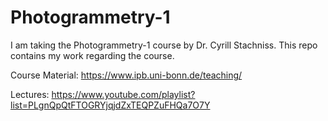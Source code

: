 # Photogrammetry-1
I am taking the Photogrammetry-1 course by Dr. Cyrill Stachniss. This repo contains my work regarding the course.

Course Material: https://www.ipb.uni-bonn.de/teaching/

Lectures: https://www.youtube.com/playlist?list=PLgnQpQtFTOGRYjqjdZxTEQPZuFHQa7O7Y
